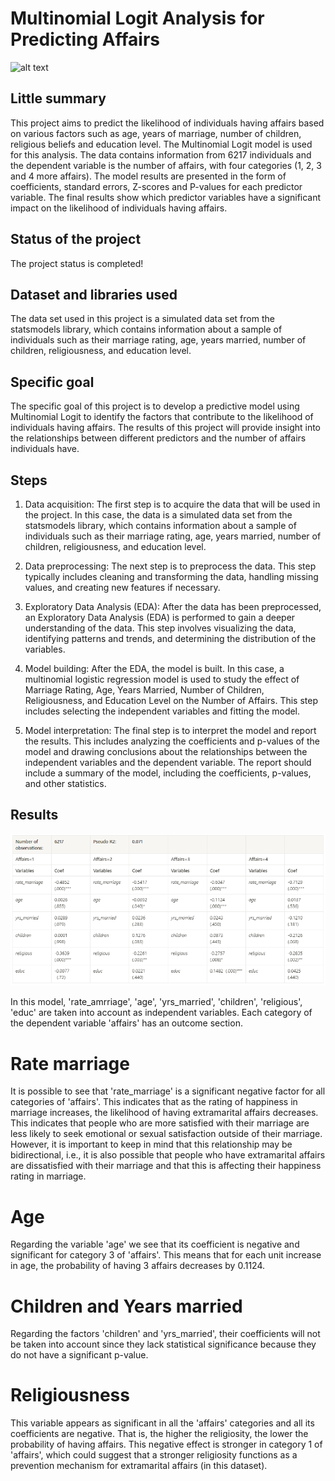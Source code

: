 # Multinomial Logit Analysis for Predicting Affairs
![alt text](https://media.ambito.com/p/ae6267c2d701b13e60c837b603b9152e/adjuntos/239/imagenes/040/417/0040417747/bizarrap-shakira.jpg)

## Little summary
This project aims to predict the likelihood of individuals having affairs based on various factors such as age, years of marriage, number of children, religious beliefs and education level. The Multinomial Logit model is used for this analysis. The data contains information from 6217 individuals and the dependent variable is the number of affairs, with four categories (1, 2, 3 and 4 more affairs). The model results are presented in the form of coefficients, standard errors, Z-scores and P-values for each predictor variable. The final results show which predictor variables have a significant impact on the likelihood of individuals having affairs.

## Status of the project
The project status is completed!

## Dataset and libraries used
The data set used in this project is a simulated data set from the statsmodels library, which contains information about a sample of individuals such as their marriage rating, age, years married, number of children, religiousness, and education level.

## Specific goal
The specific goal of this project is to develop a predictive model using Multinomial Logit to identify the factors that contribute to the likelihood of individuals having affairs. The results of this project will provide insight into the relationships between different predictors and the number of affairs individuals have.

## Steps
1. Data acquisition: The first step is to acquire the data that will be used in the project. In this case, the data is a simulated data set from the statsmodels library, which contains information about a sample of individuals such as their marriage rating, age, years married, number of children, religiousness, and education level.

2. Data preprocessing: The next step is to preprocess the data. This step typically includes cleaning and transforming the data, handling missing values, and creating new features if necessary.

3. Exploratory Data Analysis (EDA): After the data has been preprocessed, an Exploratory Data Analysis (EDA) is performed to gain a deeper understanding of the data. This step involves visualizing the data, identifying patterns and trends, and determining the distribution of the variables.

4. Model building: After the EDA, the model is built. In this case, a multinomial logistic regression model is used to study the effect of Marriage Rating, Age, Years Married, Number of Children, Religiousness, and Education Level on the Number of Affairs. This step includes selecting the independent variables and fitting the model.

5. Model interpretation: The final step is to interpret the model and report the results. This includes analyzing the coefficients and p-values of the model and drawing conclusions about the relationships between the independent variables and the dependent variable. The report should include a summary of the model, including the coefficients, p-values, and other statistics.

## Results
![alt text](https://github.com/begolazoeg/Predicting-the-Number-of-Affairs-using-Multinomial-Logit/blob/main/Images/reuslt%20modelo%20base.PNG?raw=true)

In this model, 'rate_amrriage', 'age', 'yrs_married', 'children', 'religious', 'educ' are taken into account as independent variables. Each category of the dependent variable 'affairs' has an outcome section.

# Rate marriage
It is possible to see that 'rate_marriage' is a significant negative factor for all categories of 'affairs'. This indicates that as the rating of happiness in marriage increases, the likelihood of having extramarital affairs decreases. This indicates that people who are more satisfied with their marriage are less likely to seek emotional or sexual satisfaction outside of their marriage. However, it is important to keep in mind that this relationship may be bidirectional, i.e., it is also possible that people who have extramarital affairs are dissatisfied with their marriage and that this is affecting their happiness rating in marriage.

# Age
Regarding the variable 'age' we see that its coefficient is negative and significant for category 3 of 'affairs'. This means that for each unit increase in age, the probability of having 3 affairs decreases by 0.1124.

# Children and Years married
Regarding the factors 'children' and 'yrs_married', their coefficients will not be taken into account since they lack statistical significance because they do not have a significant p-value.

# Religiousness
This variable appears as significant in all the 'affairs' categories and all its coefficients are negative. That is, the higher the religiosity, the lower the probability of having affairs. This negative effect is stronger in category 1 of 'affairs', which could suggest that a stronger religiosity functions as a prevention mechanism for extramarital affairs (in this dataset). 
